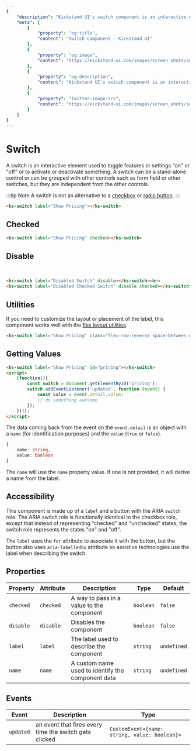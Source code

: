 ```yaml
---
{
    "description": "Kickstand UI's switch component is an interactive element used to toggle features or settings 'on' or 'off' or to activate or deactivate something.",
    "meta": [
        {
            "property": "og:title",
            "content": "Switch Component - Kickstand UI"
        },
        {
            "property": "og:image",
            "content": "https://kickstand-ui.com/images/screen_shots/switch.png"
        },
        {
            "property": "og:description",
            "content": "Kickstand UI's switch component is an interactive element used to toggle features or settings 'on' or 'off' or to activate or deactivate something."
        },
        {
            "property": "twitter:image:src",
            "content": "https://kickstand-ui.com/images/screen_shots/switch.png"
        }
    ]
}
---
```


# Switch

A switch is an interactive element used to toggle features or settings "on" or "off" or to activate or deactivate something. A switch can be a stand-alone control or can be grouped with other controls such as form field or other switches, but they are independent from the other controls.

:::tip Note
A switch is not an alternative to a [checkbox](/components/form-field.html#checkbox) or [radio button](/components/form-field.html#radiolist).
:::

<div class="my-xl">
    <ks-switch label="Show Pricing"></ks-switch>
</div>

```html
<ks-switch label="Show Pricing"></ks-switch>
```

## Checked

<div class="my-xl">
    <ks-switch label="Show Pricing" checked></ks-switch>
</div>

```html
<ks-switch label="Show Pricing" checked></ks-switch>
```

## Disable

<div class="my-xl">
    <ks-switch label="Disabled Switch" disable></ks-switch><br>
    <ks-switch label="Disabled Checked Switch" disable checked></ks-switch>
</div>

```html
<ks-switch label="Disabled Switch" disable></ks-switch><br>
<ks-switch label="Disabled Checked Switch" disable checked></ks-switch>
```

## Utilities

If you need to customize the layout or placement of the label, this component works well with the [flex layout utilities](../layout/flex-box.md).

<div class="my-xl">
    <ks-switch label="Show Pricing" class="flex-row-reverse space-between w-100"></ks-switch>
</div>

```html
<ks-switch label="Show Pricing" class="flex-row-reverse space-between w-100"></ks-switch>
```

## Getting Values

```html
<ks-switch label="Show Pricing" id="pricing"></ks-switch>
<script>
    (function(){
        const switch = document.getElementById('pricing');
        switch.addEventListener('updated', function (event) {
            const value = event.detail.value;
            // do something awesome
        });
    })();
</script>
```

The data coming back from the event on the `event.detail` is an object with a `name` (for identification purposes) and the `value` (`true` or `false`).

```ts
{
    name: string,
    value: boolean
}
```

The `name` will use the `name` property value. If one is not provided, it will derive a name from the label.

## Accessibility

This component is made up of a `label` and a button with the ARIA `switch` role. The ARIA switch role is functionally identical to the checkbox role, except that instead of representing "checked" and "unchecked" states, the switch role represents the states "on" and "off".

The `label` uses the `for` attribute to associate it with the button, but the button also uses `aria-labelledby` attribute so assistive technologies use the label when describing the switch.

## Properties

| Property  | Attribute | Description | Type      | Default     |
| --------- | --------- | ----------- | --------- | ----------- |
| `checked` | `checked` | A way to pass in a value to the component            | `boolean` | `false`     |
| `disable` | `disable` | Disables the component            | `boolean` | `false`     |
| `label`   | `label`   | The label used to describe the component            | `string`  | `undefined` |
| `name`    | `name`    | A custom name used to identify the component data            | `string`  | `undefined` |

## Events

| Event     | Description | Type               |
| --------- | ----------- | ------------------ |
| `updated` | an event that fires every time the switch gets clicked            | `CustomEvent<{name: string, value: boolean}>` |